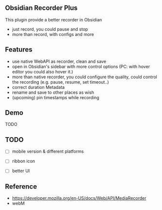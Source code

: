 ## Obsidian Recorder Plus
This plugin provide a better recorder in Obsidian
- just record, you could pause and stop
- more than record, with configs and more

## Features
- use native WebAPI as recorder, clean and save
- open in Obsidian's sidebar with more control options (PC: with hover editor you could also hover it.)
- more than native recorder, you could configure the quality, could control the recording (e.g. pause, resume, set timeout..)
- correct duration Metadata
- rename and save to other places as wish
- (upcoming) pin timestamps while recording

## Demo
TODO

## TODO
* [ ] mobile version & different platforms
* [ ] ribbon icon
* [ ] better UI


## Reference
- https://developer.mozilla.org/en-US/docs/Web/API/MediaRecorder
- webM
